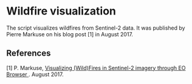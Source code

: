 # Wildfire visualization

The script visualizes wildfires from Sentinel-2 data. It was published by Pierre Markuse on his blog post [1] in August 2017.

## References
[1] P. Markuse, [Visualizing (Wild)Fires in Sentinel-2 imagery through EO Browser
](https://pierre-markuse.net/2017/08/07/visualizing-wildfires-sentinel-2-imagery-eo-browser/). August 2017.
